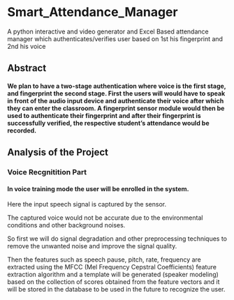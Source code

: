 # Smart_Attendance_Manager
A python interactive and video generator and Excel Based attendance manager which authenticates/verifies user based on 1st his fingerprint and 2nd his voice

## Abstract

#### We plan to have a two-stage authentication where voice is the first stage, and fingerprint the second stage. First the users will would have to speak in front of the audio input device and authenticate their voice after which they can enter the classroom. A fingerprint sensor module would then be used to authenticate their fingerprint and after their fingerprint is successfully verified, the respective student’s attendance would be recorded. 

## Analysis of the Project 

### Voice Recgnitition Part

#### In voice training mode the user will be enrolled in the system. 

Here the input speech signal is captured by the sensor. 

The captured voice would not be accurate due to the environmental conditions and other background noises. 

So first we will do signal degradation and other preprocessing techniques to remove the unwanted noise and improve the signal quality. 

Then the features such as speech pause, pitch, rate, frequency are extracted using the MFCC (Mel Frequency Cepstral Coefficients) feature extraction algorithm and a template will be generated (speaker modeling) based on the collection of scores obtained from the feature vectors and it will be stored in the database to be used in the future to recognize the user. 
